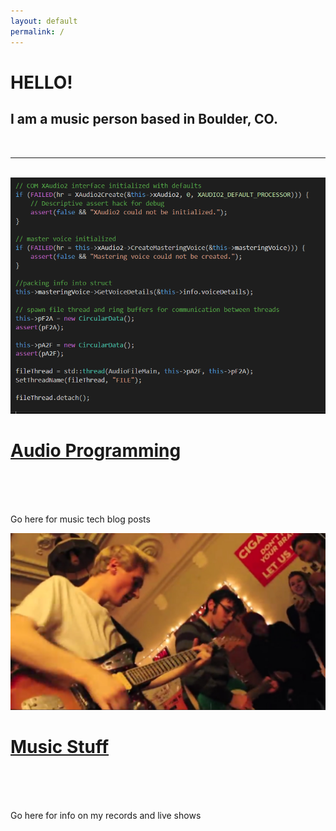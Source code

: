 ```yaml
---
layout: default
permalink: /
---
```

<div class="header-bar">
  <h1>HELLO!</h1>
  <h2>I am a music person based in Boulder, CO.</h2>
  <br/>
  <hr>
  <br/>
</div>

<!-- <div class="img_row">
  <img class="col one" style="width: 50%;" src="{{ site.baseurl }}/img/audio_engine_code.png">
  <img class="col two" style="width: 50%;" src="{{ site.baseurl }}/img/nord.jpg">
</div> -->


<div class="project-homepage">
    <div class="thumbnail-homepage">
        <a href="{{ site.baseurl }}/blog/">
        <img class="thumbnail-homepage" src="/img/audio_engine_code.png"/>  
        <span>
            <h1>Audio Programming</h1>
            <br/>
        </span>
        </a>
    </div>
    <br/>
    <br/>
    <p>Go here for music tech blog posts</p>
</div>

<div class="project-homepage">
    <div class="thumbnail-homepage">
        <a href="{{ site.baseurl }}/music/">
        <img class="thumbnail-homepage" src="/img/atlantis.jpg"/>  
        <span>
            <h1>Music Stuff</h1>
            <br/>
        </span>
        </a>
    </div>
    <br/>
    <br/>
    <p> Go here for info on my records and live shows</p>
</div>